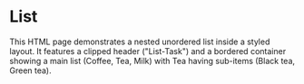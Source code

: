 # List
This HTML page demonstrates a nested unordered list inside a styled layout. It features a clipped header ("List-Task") and a bordered container showing a main list (Coffee, Tea, Milk) with Tea having sub-items (Black tea, Green tea).
